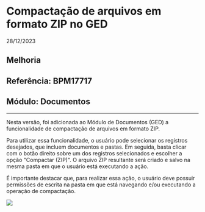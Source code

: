 # Compactação de arquivos em formato ZIP no GED
28/12/2023
## Melhoria
## Referência: BPM17717
## Módulo: Documentos
***

Nesta versão, foi adicionada ao Módulo de Documentos (GED) a funcionalidade de compactação de arquivos em formato ZIP.

Para utilizar essa funcionalidade, o usuário pode selecionar os registros desejados, que incluem documentos e pastas. Em seguida, basta clicar com o botão direito sobre um dos registros selecionados e escolher a opção "Compactar (ZIP)". O arquivo ZIP resultante será criado e salvo na mesma pasta em que o usuário está executando a ação.

É importante destacar que, para realizar essa ação, o usuário deve possuir permissões de escrita na pasta em que está navegando e/ou executando a operação de compactação.

![]([PATH_IMG]/BPM17717_btn_compactar_zip.png)